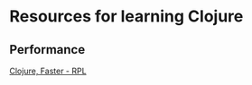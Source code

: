 # Resources for learning Clojure

## Performance
[Clojure, Faster - RPL](https://tech.redplanetlabs.com/2020/09/02/clojure-faster/)

